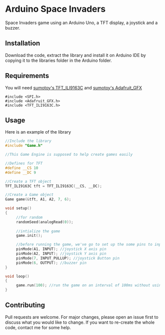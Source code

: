 # Arduino Space Invaders
Space Invaders game using an Arduino Uno, a TFT display, a joystick and a buzzer.

## Installation
Download the code, extract the library and install it on Arduino IDE by copying it to the libraries folder in the Arduino folder.

## Requirements
You will need [sumotoy's TFT_ILI9163C](https://github.com/sumotoy/TFT_ILI9163C) and [sumotoy's Adafruit_GFX](https://github.com/sumotoy/Adafruit_GFX)
```
#include <SPI.h>
#include <Adafruit_GFX.h>
#include <TFT_ILI9163C.h>
```

## Usage
Here is an example of the library

```cpp
//Include the library
#include "Game.h"

//This Game Engine is supposed to help create games easily 

//Defines for TFT
#define __CS 10
#define __DC 9

//Create a TFT object
TFT_ILI9163C tft = TFT_ILI9163C(__CS, __DC);

//Create a Game object
Game game(&tft, A1, A2, 7, 6);

void setup()
{
     //for random
     randomSeed(analogRead(0));
     
     //intialize the game
     game.init();

     //before running the game, we've go to set up the some pins to inputs and outputs
     pinMode(A1, INPUT); //joystick X axis pin
     pinMode(A2, INPUT); //joystick Y axis pin
     pinMode(7, INPUT_PULLUP); //joystick Button pin
     pinMode(6, OUTPUT); //buzzer pin
}

void loop()
{
     game.run(100); //run the game on an interval of 100ms without using delay;
}
```


## Contributing
Pull requests are welcome. For major changes, please open an issue first to discuss what you would like to change.
If you want to re-create the whole code, contact me for some help.
